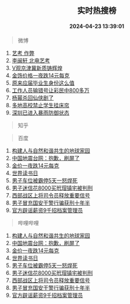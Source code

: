 <div align="center"><h2>实时热搜榜</h2><h4>2024-04-23 13:39:01</h4></div>

> 微博  

1. [艺考 作弊](https://s.weibo.com/weibo?q=%E8%89%BA%E8%80%83%20%E4%BD%9C%E5%BC%8A&t=31&band_rank=1&Refer=top)<br />
2. [李闽轩 北电艺考](https://s.weibo.com/weibo?q=%E6%9D%8E%E9%97%BD%E8%BD%A9%20%E5%8C%97%E7%94%B5%E8%89%BA%E8%80%83&t=31&band_rank=2&Refer=top)<br />
3. [V观京津冀新质铸辉煌](https://s.weibo.com/weibo?q=%23V%E8%A7%82%E4%BA%AC%E6%B4%A5%E5%86%80%E6%96%B0%E8%B4%A8%E9%93%B8%E8%BE%89%E7%85%8C%23&t=31&band_rank=3&Refer=top)<br />
4. [金饰价格一夜跌14元每克](https://s.weibo.com/weibo?q=%23%E9%87%91%E9%A5%B0%E4%BB%B7%E6%A0%BC%E4%B8%80%E5%A4%9C%E8%B7%8C14%E5%85%83%E6%AF%8F%E5%85%8B%23&t=31&band_rank=4&Refer=top)<br />
5. [原来应届毕业生身份这么值](https://s.weibo.com/weibo?q=%23%E5%8E%9F%E6%9D%A5%E5%BA%94%E5%B1%8A%E6%AF%95%E4%B8%9A%E7%94%9F%E8%BA%AB%E4%BB%BD%E8%BF%99%E4%B9%88%E5%80%BC%23&t=31&band_rank=5&Refer=top)<br />
6. [工作人员输错号让彩民中800多万](https://s.weibo.com/weibo?q=%23%E5%B7%A5%E4%BD%9C%E4%BA%BA%E5%91%98%E8%BE%93%E9%94%99%E5%8F%B7%E8%AE%A9%E5%BD%A9%E6%B0%91%E4%B8%AD800%E5%A4%9A%E4%B8%87%23&t=31&band_rank=6&Refer=top)<br />
7. [杨幂杀回仙侠剧了](https://s.weibo.com/weibo?q=%23%E6%9D%A8%E5%B9%82%E6%9D%80%E5%9B%9E%E4%BB%99%E4%BE%A0%E5%89%A7%E4%BA%86%23&t=31&band_rank=7&Refer=top)<br />
8. [多地高校禁止学生挂床帘](https://s.weibo.com/weibo?q=%23%E5%A4%9A%E5%9C%B0%E9%AB%98%E6%A0%A1%E7%A6%81%E6%AD%A2%E5%AD%A6%E7%94%9F%E6%8C%82%E5%BA%8A%E5%B8%98%23&t=31&band_rank=8&Refer=top)<br />
9. [深圳已进入暴雨防御状态](https://s.weibo.com/weibo?q=%23%E6%B7%B1%E5%9C%B3%E5%B7%B2%E8%BF%9B%E5%85%A5%E6%9A%B4%E9%9B%A8%E9%98%B2%E5%BE%A1%E7%8A%B6%E6%80%81%23&t=31&band_rank=9&Refer=top)<br />

> 知乎  


> 百度  

1. [构建人与自然和谐共生的地球家园](https://www.baidu.com/s?wd=%E6%9E%84%E5%BB%BA%E4%BA%BA%E4%B8%8E%E8%87%AA%E7%84%B6%E5%92%8C%E8%B0%90%E5%85%B1%E7%94%9F%E7%9A%84%E5%9C%B0%E7%90%83%E5%AE%B6%E5%9B%AD&sa=fyb_news&rsv_dl=fyb_news)<br />
2. [中国地震台网：抱歉，刷屏了](https://www.baidu.com/s?wd=%E4%B8%AD%E5%9B%BD%E5%9C%B0%E9%9C%87%E5%8F%B0%E7%BD%91%EF%BC%9A%E6%8A%B1%E6%AD%89%EF%BC%8C%E5%88%B7%E5%B1%8F%E4%BA%86&sa=fyb_news&rsv_dl=fyb_news)<br />
3. [金价一夜跌14元每克](https://www.baidu.com/s?wd=%E9%87%91%E4%BB%B7%E4%B8%80%E5%A4%9C%E8%B7%8C14%E5%85%83%E6%AF%8F%E5%85%8B&sa=fyb_news&rsv_dl=fyb_news)<br />
4. [世界读书日](https://www.baidu.com/s?wd=%23423%E8%AF%BB%E4%B9%A6%E6%97%A5%23&sa=fyb_news&rsv_dl=fyb_news)<br />
5. [男子车位被霸停5天一怒焊死](https://www.baidu.com/s?wd=%E7%94%B7%E5%AD%90%E8%BD%A6%E4%BD%8D%E8%A2%AB%E9%9C%B8%E5%81%9C5%E5%A4%A9%E4%B8%80%E6%80%92%E7%84%8A%E6%AD%BB&sa=fyb_news&rsv_dl=fyb_news)<br />
6. [男子迷信花8000买玳瑁镇宅被判刑](https://www.baidu.com/s?wd=%E7%94%B7%E5%AD%90%E8%BF%B7%E4%BF%A1%E8%8A%B18000%E4%B9%B0%E7%8E%B3%E7%91%81%E9%95%87%E5%AE%85%E8%A2%AB%E5%88%A4%E5%88%91&sa=fyb_news&rsv_dl=fyb_news)<br />
7. [西部战区上将司令员释放重要信号](https://www.baidu.com/s?wd=%E8%A5%BF%E9%83%A8%E6%88%98%E5%8C%BA%E4%B8%8A%E5%B0%86%E5%8F%B8%E4%BB%A4%E5%91%98%E9%87%8A%E6%94%BE%E9%87%8D%E8%A6%81%E4%BF%A1%E5%8F%B7&sa=fyb_news&rsv_dl=fyb_news)<br />
8. [男子冒充国安干警行骗获刑十年半](https://www.baidu.com/s?wd=%E7%94%B7%E5%AD%90%E5%86%92%E5%85%85%E5%9B%BD%E5%AE%89%E5%B9%B2%E8%AD%A6%E8%A1%8C%E9%AA%97%E8%8E%B7%E5%88%91%E5%8D%81%E5%B9%B4%E5%8D%8A&sa=fyb_news&rsv_dl=fyb_news)<br />
9. [官方辟谣薪资9千招档案管理员](https://www.baidu.com/s?wd=%E5%AE%98%E6%96%B9%E8%BE%9F%E8%B0%A3%E8%96%AA%E8%B5%849%E5%8D%83%E6%8B%9B%E6%A1%A3%E6%A1%88%E7%AE%A1%E7%90%86%E5%91%98&sa=fyb_news&rsv_dl=fyb_news)<br />

> 哔哩哔哩  

1. [构建人与自然和谐共生的地球家园](https://www.baidu.com/s?wd=%E6%9E%84%E5%BB%BA%E4%BA%BA%E4%B8%8E%E8%87%AA%E7%84%B6%E5%92%8C%E8%B0%90%E5%85%B1%E7%94%9F%E7%9A%84%E5%9C%B0%E7%90%83%E5%AE%B6%E5%9B%AD&sa=fyb_news&rsv_dl=fyb_news)<br />
2. [中国地震台网：抱歉，刷屏了](https://www.baidu.com/s?wd=%E4%B8%AD%E5%9B%BD%E5%9C%B0%E9%9C%87%E5%8F%B0%E7%BD%91%EF%BC%9A%E6%8A%B1%E6%AD%89%EF%BC%8C%E5%88%B7%E5%B1%8F%E4%BA%86&sa=fyb_news&rsv_dl=fyb_news)<br />
3. [金价一夜跌14元每克](https://www.baidu.com/s?wd=%E9%87%91%E4%BB%B7%E4%B8%80%E5%A4%9C%E8%B7%8C14%E5%85%83%E6%AF%8F%E5%85%8B&sa=fyb_news&rsv_dl=fyb_news)<br />
4. [世界读书日](https://www.baidu.com/s?wd=%23423%E8%AF%BB%E4%B9%A6%E6%97%A5%23&sa=fyb_news&rsv_dl=fyb_news)<br />
5. [男子车位被霸停5天一怒焊死](https://www.baidu.com/s?wd=%E7%94%B7%E5%AD%90%E8%BD%A6%E4%BD%8D%E8%A2%AB%E9%9C%B8%E5%81%9C5%E5%A4%A9%E4%B8%80%E6%80%92%E7%84%8A%E6%AD%BB&sa=fyb_news&rsv_dl=fyb_news)<br />
6. [男子迷信花8000买玳瑁镇宅被判刑](https://www.baidu.com/s?wd=%E7%94%B7%E5%AD%90%E8%BF%B7%E4%BF%A1%E8%8A%B18000%E4%B9%B0%E7%8E%B3%E7%91%81%E9%95%87%E5%AE%85%E8%A2%AB%E5%88%A4%E5%88%91&sa=fyb_news&rsv_dl=fyb_news)<br />
7. [西部战区上将司令员释放重要信号](https://www.baidu.com/s?wd=%E8%A5%BF%E9%83%A8%E6%88%98%E5%8C%BA%E4%B8%8A%E5%B0%86%E5%8F%B8%E4%BB%A4%E5%91%98%E9%87%8A%E6%94%BE%E9%87%8D%E8%A6%81%E4%BF%A1%E5%8F%B7&sa=fyb_news&rsv_dl=fyb_news)<br />
8. [男子冒充国安干警行骗获刑十年半](https://www.baidu.com/s?wd=%E7%94%B7%E5%AD%90%E5%86%92%E5%85%85%E5%9B%BD%E5%AE%89%E5%B9%B2%E8%AD%A6%E8%A1%8C%E9%AA%97%E8%8E%B7%E5%88%91%E5%8D%81%E5%B9%B4%E5%8D%8A&sa=fyb_news&rsv_dl=fyb_news)<br />
9. [官方辟谣薪资9千招档案管理员](https://www.baidu.com/s?wd=%E5%AE%98%E6%96%B9%E8%BE%9F%E8%B0%A3%E8%96%AA%E8%B5%849%E5%8D%83%E6%8B%9B%E6%A1%A3%E6%A1%88%E7%AE%A1%E7%90%86%E5%91%98&sa=fyb_news&rsv_dl=fyb_news)<br />
